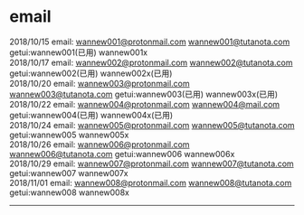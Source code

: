 # email

2018/10/15 email: wannew001@protonmail.com  wannew001@tutanota.com  getui:wannew001(已用) wannew001x    
2018/10/17 email: wannew002@protonmail.com  wannew002@tutanota.com  getui:wannew002(已用) wannew002x(已用)    
2018/10/20 email: wannew003@protonmail.com  wannew003@tutanota.com  getui:wannew003(已用) wannew003x(已用)    
2018/10/22 email: wannew004@protonmail.com  wannew004@mail.com      getui:wannew004(已用)  wannew004x(已用)    
2018/10/24 email: wannew005@protonmail.com  wannew005@tutanota.com  getui:wannew005 wannew005x  
2018/10/26 email: wannew006@protonmail.com  wannew006@tutanota.com  getui:wannew006 wannew006x  
2018/10/29 email: wannew007@protonmail.com  wannew007@tutanota.com  getui:wannew007 wannew007x  
2018/11/01 email: wannew008@protonmail.com  wannew008@tutanota.com  getui:wannew008 wannew008x  

--------------------------------------------------------------------------------------------------------------------


